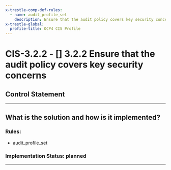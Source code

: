 ```yaml
---
x-trestle-comp-def-rules:
  - name: audit_profile_set
    description: Ensure that the audit policy covers key security concerns
x-trestle-global:
  profile-title: OCP4 CIS Profile
---
```


# CIS-3.2.2 - \[\] 3.2.2 Ensure that the audit policy covers key security concerns

## Control Statement

______________________________________________________________________

## What is the solution and how is it implemented?

<!-- For implementation status enter one of: implemented, partial, planned, alternative, not-applicable -->

<!-- Note that the list of rules under ### Rules: is read-only and changes will not be captured after assembly to JSON -->

### Rules:

  - audit_profile_set

### Implementation Status: planned

______________________________________________________________________
